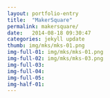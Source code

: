 ```yaml
---
layout: portfolio-entry
title:  "MakerSquare"
permalink: makersquare/
date:   2014-08-18 09:30:47
categories: jekyll update
thumb: img/mks/mks-01.png
img-full-01: img/mks/mks-01.png
img-full-02: img/mks/mks-03.png
img-full-03:
img-full-04:
img-full-05:
img-half-01:
---
```




[jekyll-gh]: https://github.com/jekyll/jekyll
[jekyll]:    http://jekyllrb.com
